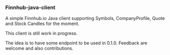 ### Finnhub-java-client

A simple Finnhub.io Java client supporting Symbols, CompanyProfile, Quote and Stock Candles for the moment.

This client is still work in progress.

The idea is to have some endpoint to be used in 0.1.0. Feedback are welcome and also contributions.
